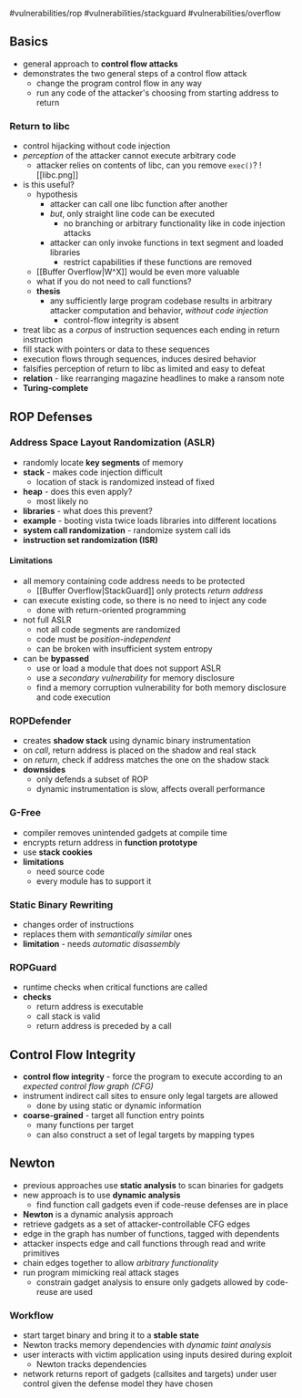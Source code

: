 #vulnerabilities/rop #vulnerabilities/stackguard #vulnerabilities/overflow 
## Basics
- general approach to **control flow attacks**
- demonstrates the two general steps of a control flow attack
	- change the program control flow in any way
	- run any code of the attacker's choosing from starting address to return
### Return to libc
- control hijacking without code injection
- *perception* of the attacker cannot execute arbitrary code
	- attacker relies on contents of libc, can you remove `exec()`?
![[libc.png]]
- is this useful?
	- hypothesis
		- attacker can call one libc function after another
		- *but*, only straight line code can be executed
			- no branching or arbitrary functionality like in code injection attacks
		- attacker can only invoke functions in text segment and loaded libraries
			- restrict capabilities if these functions are removed
	- [[Buffer Overflow|W^X]] would be even more valuable
	- what if you do not need to call functions?
	- **thesis**
		- any sufficiently large program codebase results in arbitrary attacker computation and behavior, *without code injection*
			- control-flow integrity is absent
- treat libc as a *corpus* of instruction sequences each ending in return instruction
- fill stack with pointers or data to these sequences
- execution flows through sequences, induces desired behavior
- falsifies perception of return to libc as limited and easy to defeat
- **relation** - like rearranging magazine headlines to make a ransom note
- **Turing-complete**
## ROP Defenses
### Address Space Layout Randomization (ASLR)
- randomly locate **key segments** of memory
- **stack** - makes code injection difficult
	- location of stack is randomized instead of fixed
- **heap** - does this even apply?
	- most likely no
- **libraries** - what does this prevent?
- **example** - booting vista twice loads libraries into different locations
- **system call randomization** - randomize system call ids
- **instruction set randomization (ISR)**
#### Limitations
- all memory containing code address needs to be protected
	- [[Buffer Overflow|StackGuard]] only protects *return address*
- can execute existing code, so there is no need to inject any code
	- done with return-oriented programming
- not full ASLR
	- not all code segments are randomized
	- code must be *position-independent*
	- can be broken with insufficient system entropy
- can be **bypassed**
	- use or load a module that does not support ASLR
	- use a *secondary vulnerability* for memory disclosure
	- find a memory corruption vulnerability for both memory disclosure and code execution
### ROPDefender
- creates **shadow stack** using dynamic binary instrumentation
- on *call*, return address is placed on the shadow and real stack
- on *return*, check if address matches the one on the shadow stack
- **downsides**
	- only defends a subset of ROP
	- dynamic instrumentation is slow, affects overall performance
### G-Free
- compiler removes unintended gadgets at compile time
- encrypts return address in **function prototype**
- use **stack cookies**
- **limitations**
	- need source code
	- every module has to support it
### Static Binary Rewriting
- changes order of instructions
- replaces them with *semantically similar* ones
- **limitation** - needs *automatic disassembly*
### ROPGuard
- runtime checks when critical functions are called
- **checks**
	- return address is executable
	- call stack is valid
	- return address is preceded by a call
## Control Flow Integrity
- **control flow integrity** - force the program to execute according to an *expected control flow graph (CFG)*
- instrument indirect call sites to ensure only legal targets are allowed
	- done by using static or dynamic information
- **coarse-grained** - target all function entry points
	- many functions per target
	- can also construct a set of legal targets by mapping types
## Newton
- previous approaches use **static analysis** to scan binaries for gadgets
- new approach is to use **dynamic analysis**
	- find function call gadgets even if code-reuse defenses are in place
- **Newton** is a dynamic analysis approach
- retrieve gadgets as a set of attacker-controllable CFG edges
- edge in the graph has number of functions, tagged with dependents
- attacker inspects edge and call functions through read and write primitives
- chain edges together to allow *arbitrary functionality*
- run program mimicking real attack stages
	- constrain gadget analysis to ensure only gadgets allowed by code-reuse are used
### Workflow
- start target binary and bring it to a **stable state**
- Newton tracks memory dependencies with *dynamic taint analysis*
- user interacts with victim application using inputs desired during exploit
	- Newton tracks dependencies
- network returns report of gadgets (callsites and targets) under user control given the defense model they have chosen